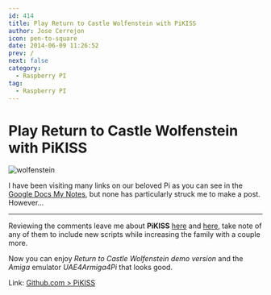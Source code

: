 ```yaml
---
id: 414
title: Play Return to Castle Wolfenstein with PiKISS
author: Jose Cerrejon
icon: pen-to-square
date: 2014-06-09 11:26:52
prev: /
next: false
category:
  - Raspberry PI
tag:
  - Raspberry PI
---
```


# Play Return to Castle Wolfenstein with PiKISS

![wolfenstein](/images/2014/06/return%20castle%20wolf.jpg)

I have been visiting many links on our beloved Pi as you can see in the [Google Docs My Notes](http://goo.gl/Iwhbq), but none has particularly struck me to make a post. However...

- - -
Reviewing the comments leave me about  **PiKISS** [here](/post.php?id=411) and [here](/post.php?id=409), take note of any of them to include new scripts while increasing the family with a couple more. 

Now you can enjoy *Return to Castle Wolfenstein demo version* and the *Amiga* emulator *UAE4Armiga4Pi* that looks good.

Link: [Github.com > PiKISS](https://github.com/jmcerrejon/PiKISS)